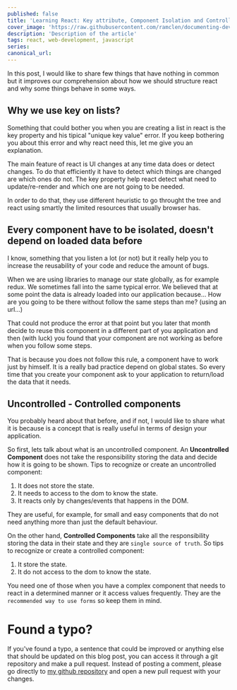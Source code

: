 ```yaml
---
published: false
title: 'Learning React: Key attribute, Component Isolation and Controlled Components'
cover_image: 'https://raw.githubusercontent.com/ramclen/documenting-dev/master/blog-posts/Deeper-knowledge-about-react-architectural-tips/assets/cover.png'
description: 'Description of the article'
tags: react, web-development, javascript
series:
canonical_url:
---
```


In this post, I would like to share few things that have nothing in common but it improves our comprehension about how we should structure react and why some things behave in some ways.

## Why we use key on lists?

Something that could bother you when you are creating a list in react is the key property and his tipical "unique key value" error. If you keep bothering you about this error and why react need this, let me give you an explanation.

The main feature of react is UI changes at any time data does or detect changes. To do that efficiently it have to detect which things are changed are which ones do not. The key property help react detect what need to update/re-render and which one are not going to be needed.

In order to do that, they use different heuristic to go throught the tree and react using smartly the limited resources that usually browser has.

## Every component have to be isolated, doesn't depend on loaded data before

I know, something that you listen a lot (or not) but it really help you to increase the reusability of your code and reduce the amount of bugs.

When we are using libraries to manage our state globally, as for example redux. We sometimes fall into the same typical error. We believed that at some point the data is already loaded into our application because... How are you going to be there without follow the same steps than me? (using an url...)

That could not produce the error at that point but you later that month decide to reuse this component in a different part of you application and then (with luck) you found that your component are not working as before when you follow some steps.

That is because you does not follow this rule, a component have to work just by himself. It is a really bad practice depend on global states. So every time that you create your component ask to your application to return/load the data that it needs.

## Uncontrolled - Controlled components

You probably heard about that before, and if not, I would like to share what it is because is a concept that is really useful in terms of design your application.

So first, lets talk about what is an uncontrolled component. An **Uncontrolled Component** does not take the responsibility storing the data and decide how it is going to be shown. Tips to recognize or create an uncontrolled component:

1. It does not store the state.
2. It needs to access to the dom to know the state.
3. It reacts only by changes/events that happens in the DOM.

They are useful, for example, for small and easy components that do not need anything more than just the default behaviour.

On the other hand, **Controlled Components** take all the responsibility storing the data in their state and they are `single source of truth`. So tips to recognize or create a controlled component:

1. It store the state.
2. It do not access to the dom to know the state.

You need one of those when you have a complex component that needs to react in a determined manner or it access values frequently. They are the `recommended way to use forms` so keep them in mind.

# Found a typo?

If you've found a typo, a sentence that could be improved or anything else that should be updated on this blog post, you can access it through a git repository and make a pull request. Instead of posting a comment, please go directly to [my github repository](https://github.com/ramclen/documenting-dev) and open a new pull request with your changes.
